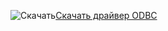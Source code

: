 ![Скачать](../ssdt/media/download.png)[Скачать драйвер ODBC](../connect/odbc/download-odbc-driver-for-sql-server.md)
